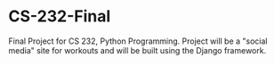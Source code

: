 # CS-232-Final
Final Project for CS 232, Python Programming. Project will be a "social media" site for workouts and will be built using the Django framework.

